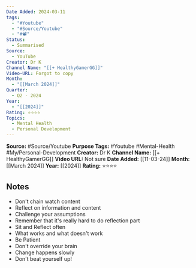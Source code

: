 ```yaml
---
Date Added: 2024-03-11
tags:
  - "#Youtube"
  - "#Source/Youtube"
  - "#📽️"
Status:
  - Summarised
Source:
  - YouTube
Creator: Dr K
Channel Name: "[[+ HealthyGamerGG]]"
Video-URL: Forgot to copy
Month:
  - "[[March 2024]]"
Quarter:
  - Q2 - 2024
Year:
  - "[[2024]]"
Rating: ⭐⭐⭐⭐
Topics:
  - Mental Health
  - Personal Development
---
```

**Source:** #Source/Youtube
**Purpose Tags:** #Youtube #Mental-Health #My/Personal-Development 
**Creator:** Dr K
**Channel Name:** [[+ HealthyGamerGG]]
**Video URL:** Not sure
**Date Added:**  [[11-03-24]]
**Month:** [[March 2024]]
**Year:** [[2024]]
**Rating:** ⭐⭐⭐⭐

## Notes

- Don't chain watch content
- Reflect on information and content
- Challenge your assumptions
- Remember that it's really hard to do reflection part
- Sit and Reflect often
- What works and what doesn't work
- Be Patient
- Don't override your brain
- Change happens slowly
- Don't beat yourself up!

